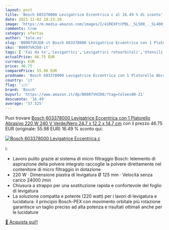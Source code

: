 ```yaml
---
layout: post
title: 'Bosch 603378000 Levigatrice Eccentrica c al 16.49 % di sconto'
date: 2021-11-02 18:23:10
image: 'https://m.media-amazon.com/images/I/41REXFtCPBL._SL500_._SL400_.jpg'
comments: true
category: ofertas
author: 'tole.es'
slug: 'B0007VHJD8-it Bosch 603378000 Levigatrice Eccentrica con 1 Platorello...'
sku: 'B0007VHJD8-it'
tags: [ 'Fai da te','Levigatrici','Levigatrici rotoorbitali','Utensili elettrici','Utensili elettrici e a mano','bosch', ]
actualPrice: 46.75 EUR
currency: EUR
price: 46.75
comparePrice: 55.98 EUR
prodname: 'Bosch 603378000 Levigatrice Eccentrica con 1 Platorello Abrasivo  220 W  240 V  Verde/Nero  24.7 x 12.2 x 14.7 cm'
country: 'it'
flag: '🇮🇹'
brand: 'Bosch'
buyurl: 'https://www.amazon.it/dp/B0007VHJD8/?tag=tolees00-21'
descuento: '16.49'
average: '57.525'
---
```


Puoi trovare [Bosch 603378000 Levigatrice Eccentrica con 1 Platorello Abrasivo  220 W  240 V  Verde/Nero  24.7 x 12.2 x 14.7 cm](https://www.amazon.it/dp/B0007VHJD8/?tag=tolees00-21) con il prezzo 46.75 EUR (originale: 55.98 EUR) 16.49 % sconto qui:

[![Bosch 603378000 Levigatrice Eccentrica c](https://m.media-amazon.com/images/I/41REXFtCPBL._SL500_._SL400_.jpg)](https://www.amazon.it/dp/B0007VHJD8/?tag=tolees00-21)

ℹ️:

- Lavoro pulito grazie al sistema di micro filtraggio Bosch: lelemento di aspirazione della polvere integrato raccoglie la polvere direttamente nel contenitore di micro filtraggio in dotazione
- 220 W · Dimensione piastra di levigatura Ø 125 mm · Velocità senza carico 24000 /min
- Chiusura a strappo per una sostituzione rapida e confortevole del foglio di levigatura
- La soluzione compatta e potente (220 watt) per i lavori di levigatura e lucidatura: il principio Bosch-PEX con movimento orbitale più rotazione garantisce un taglio preciso ad alta potenza e risultati ottimali anche per le lucidature

[🛒 Acquista qui!!](https://www.amazon.it/dp/B0007VHJD8/?tag=tolees00-21)
